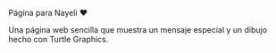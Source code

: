 Página para Nayeli ❤️

Una página web sencilla que muestra un mensaje especial y un dibujo hecho con Turtle Graphics.

